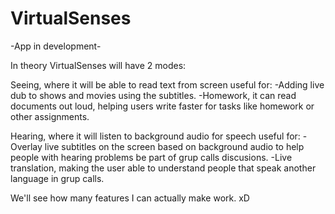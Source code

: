 # VirtualSenses
-App in development-

In theory VirtualSenses will have 2 modes:

Seeing, where it will be able to read text from screen useful for:
-Adding live dub to shows and movies using the subtitles.
-Homework, it can read documents out loud, helping users write faster for tasks like homework or other assignments.

Hearing, where it will listen to background audio for speech useful for:
-Overlay live subtitles on the screen based on background audio to help people with hearing problems be part of grup calls discusions.
-Live translation, making the user able to understand people that speak another language in grup calls.

We'll see how many features I can actually make work. xD
